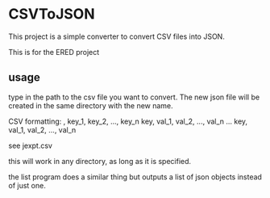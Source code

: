 # CSVToJSON

This project is a simple converter to convert CSV files into JSON.

This is for the ERED project

## usage

type in the path to the csv file you want to convert. The new json file will be created in the same directory with the new name.

CSV formatting:
, key_1, key_2, ..., key_n
key, val_1, val_2, ..., val_n
...
key, val_1, val_2, ..., val_n

see jexpt.csv

this will work in any directory, as long as it is specified.

the list program does a similar thing but outputs a list of json objects instead of just one.

